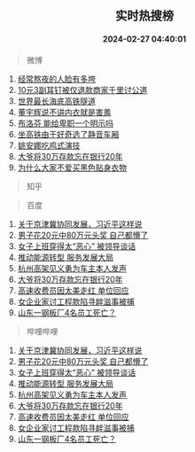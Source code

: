 <div align="center"><h2>实时热搜榜</h2><h4>2024-02-27 04:40:01</h4></div>

> 微博  

1. [经常熬夜的人脸有多垮](https://s.weibo.com/weibo?q=%23%E7%BB%8F%E5%B8%B8%E7%86%AC%E5%A4%9C%E7%9A%84%E4%BA%BA%E8%84%B8%E6%9C%89%E5%A4%9A%E5%9E%AE%23&t=31&band_rank=1&Refer=top)<br />
2. [10元3副耳钉被仅退款商家千里讨公道](https://s.weibo.com/weibo?q=%2310%E5%85%833%E5%89%AF%E8%80%B3%E9%92%89%E8%A2%AB%E4%BB%85%E9%80%80%E6%AC%BE%E5%95%86%E5%AE%B6%E5%8D%83%E9%87%8C%E8%AE%A8%E5%85%AC%E9%81%93%23&t=31&band_rank=2&Refer=top)<br />
3. [世界最长海底高铁隧道](https://s.weibo.com/weibo?q=%23%E4%B8%96%E7%95%8C%E6%9C%80%E9%95%BF%E6%B5%B7%E5%BA%95%E9%AB%98%E9%93%81%E9%9A%A7%E9%81%93%23&t=31&band_rank=3&Refer=top)<br />
4. [董宇辉说不讲内衣就是害羞](https://s.weibo.com/weibo?q=%23%E8%91%A3%E5%AE%87%E8%BE%89%E8%AF%B4%E4%B8%8D%E8%AE%B2%E5%86%85%E8%A1%A3%E5%B0%B1%E6%98%AF%E5%AE%B3%E7%BE%9E%23&t=31&band_rank=4&Refer=top)<br />
5. [布洛芬 能给卑职一个明示吗](https://s.weibo.com/weibo?q=%E5%B8%83%E6%B4%9B%E8%8A%AC%20%E8%83%BD%E7%BB%99%E5%8D%91%E8%81%8C%E4%B8%80%E4%B8%AA%E6%98%8E%E7%A4%BA%E5%90%97&t=31&band_rank=5&Refer=top)<br />
6. [坐高铁由于好奇选了静音车厢](https://s.weibo.com/weibo?q=%E5%9D%90%E9%AB%98%E9%93%81%E7%94%B1%E4%BA%8E%E5%A5%BD%E5%A5%87%E9%80%89%E4%BA%86%E9%9D%99%E9%9F%B3%E8%BD%A6%E5%8E%A2&t=31&band_rank=6&Refer=top)<br />
7. [姚安娜吃鸡式演技](https://s.weibo.com/weibo?q=%E5%A7%9A%E5%AE%89%E5%A8%9C%E5%90%83%E9%B8%A1%E5%BC%8F%E6%BC%94%E6%8A%80&t=31&band_rank=7&Refer=top)<br />
8. [大爷将30万存款忘在银行20年](https://s.weibo.com/weibo?q=%23%E5%A4%A7%E7%88%B7%E5%B0%8630%E4%B8%87%E5%AD%98%E6%AC%BE%E5%BF%98%E5%9C%A8%E9%93%B6%E8%A1%8C20%E5%B9%B4%23&t=31&band_rank=8&Refer=top)<br />
9. [为什么大家不爱买黑色贴身衣物](https://s.weibo.com/weibo?q=%23%E4%B8%BA%E4%BB%80%E4%B9%88%E5%A4%A7%E5%AE%B6%E4%B8%8D%E7%88%B1%E4%B9%B0%E9%BB%91%E8%89%B2%E8%B4%B4%E8%BA%AB%E8%A1%A3%E7%89%A9%23&t=31&band_rank=9&Refer=top)<br />

> 知乎  


> 百度  

1. [关于京津冀协同发展，习近平这样说](https://www.baidu.com/s?wd=%E5%85%B3%E4%BA%8E%E4%BA%AC%E6%B4%A5%E5%86%80%E5%8D%8F%E5%90%8C%E5%8F%91%E5%B1%95%EF%BC%8C%E4%B9%A0%E8%BF%91%E5%B9%B3%E8%BF%99%E6%A0%B7%E8%AF%B4&sa=fyb_news&rsv_dl=fyb_news)<br />
2. [男子花20元中80万元头奖 自己都懵了](https://www.baidu.com/s?wd=%E7%94%B7%E5%AD%90%E8%8A%B120%E5%85%83%E4%B8%AD80%E4%B8%87%E5%85%83%E5%A4%B4%E5%A5%96+%E8%87%AA%E5%B7%B1%E9%83%BD%E6%87%B5%E4%BA%86&sa=fyb_news&rsv_dl=fyb_news)<br />
3. [女子上班穿得太“恶心” 被领导谈话](https://www.baidu.com/s?wd=%E5%A5%B3%E5%AD%90%E4%B8%8A%E7%8F%AD%E7%A9%BF%E5%BE%97%E5%A4%AA%E2%80%9C%E6%81%B6%E5%BF%83%E2%80%9D+%E8%A2%AB%E9%A2%86%E5%AF%BC%E8%B0%88%E8%AF%9D&sa=fyb_news&rsv_dl=fyb_news)<br />
4. [推动能源转型 服务发展大局](https://www.baidu.com/s?wd=%E6%8E%A8%E5%8A%A8%E8%83%BD%E6%BA%90%E8%BD%AC%E5%9E%8B+%E6%9C%8D%E5%8A%A1%E5%8F%91%E5%B1%95%E5%A4%A7%E5%B1%80&sa=fyb_news&rsv_dl=fyb_news)<br />
5. [杭州高架见义勇为车主本人发声](https://www.baidu.com/s?wd=%E6%9D%AD%E5%B7%9E%E9%AB%98%E6%9E%B6%E8%A7%81%E4%B9%89%E5%8B%87%E4%B8%BA%E8%BD%A6%E4%B8%BB%E6%9C%AC%E4%BA%BA%E5%8F%91%E5%A3%B0&sa=fyb_news&rsv_dl=fyb_news)<br />
6. [大爷将30万存款忘在银行20年](https://www.baidu.com/s?wd=%E5%A4%A7%E7%88%B7%E5%B0%8630%E4%B8%87%E5%AD%98%E6%AC%BE%E5%BF%98%E5%9C%A8%E9%93%B6%E8%A1%8C20%E5%B9%B4&sa=fyb_news&rsv_dl=fyb_news)<br />
7. [高速收费员因太美走红 单位回应](https://www.baidu.com/s?wd=%E9%AB%98%E9%80%9F%E6%94%B6%E8%B4%B9%E5%91%98%E5%9B%A0%E5%A4%AA%E7%BE%8E%E8%B5%B0%E7%BA%A2+%E5%8D%95%E4%BD%8D%E5%9B%9E%E5%BA%94&sa=fyb_news&rsv_dl=fyb_news)<br />
8. [女企业家讨工程款陷寻衅滋事被捕](https://www.baidu.com/s?wd=%E5%A5%B3%E4%BC%81%E4%B8%9A%E5%AE%B6%E8%AE%A8%E5%B7%A5%E7%A8%8B%E6%AC%BE%E9%99%B7%E5%AF%BB%E8%A1%85%E6%BB%8B%E4%BA%8B%E8%A2%AB%E6%8D%95&sa=fyb_news&rsv_dl=fyb_news)<br />
9. [山东一钢板厂4名员工死亡？](https://www.baidu.com/s?wd=%E5%B1%B1%E4%B8%9C%E4%B8%80%E9%92%A2%E6%9D%BF%E5%8E%824%E5%90%8D%E5%91%98%E5%B7%A5%E6%AD%BB%E4%BA%A1%EF%BC%9F&sa=fyb_news&rsv_dl=fyb_news)<br />

> 哔哩哔哩  

1. [关于京津冀协同发展，习近平这样说](https://www.baidu.com/s?wd=%E5%85%B3%E4%BA%8E%E4%BA%AC%E6%B4%A5%E5%86%80%E5%8D%8F%E5%90%8C%E5%8F%91%E5%B1%95%EF%BC%8C%E4%B9%A0%E8%BF%91%E5%B9%B3%E8%BF%99%E6%A0%B7%E8%AF%B4&sa=fyb_news&rsv_dl=fyb_news)<br />
2. [男子花20元中80万元头奖 自己都懵了](https://www.baidu.com/s?wd=%E7%94%B7%E5%AD%90%E8%8A%B120%E5%85%83%E4%B8%AD80%E4%B8%87%E5%85%83%E5%A4%B4%E5%A5%96+%E8%87%AA%E5%B7%B1%E9%83%BD%E6%87%B5%E4%BA%86&sa=fyb_news&rsv_dl=fyb_news)<br />
3. [女子上班穿得太“恶心” 被领导谈话](https://www.baidu.com/s?wd=%E5%A5%B3%E5%AD%90%E4%B8%8A%E7%8F%AD%E7%A9%BF%E5%BE%97%E5%A4%AA%E2%80%9C%E6%81%B6%E5%BF%83%E2%80%9D+%E8%A2%AB%E9%A2%86%E5%AF%BC%E8%B0%88%E8%AF%9D&sa=fyb_news&rsv_dl=fyb_news)<br />
4. [推动能源转型 服务发展大局](https://www.baidu.com/s?wd=%E6%8E%A8%E5%8A%A8%E8%83%BD%E6%BA%90%E8%BD%AC%E5%9E%8B+%E6%9C%8D%E5%8A%A1%E5%8F%91%E5%B1%95%E5%A4%A7%E5%B1%80&sa=fyb_news&rsv_dl=fyb_news)<br />
5. [杭州高架见义勇为车主本人发声](https://www.baidu.com/s?wd=%E6%9D%AD%E5%B7%9E%E9%AB%98%E6%9E%B6%E8%A7%81%E4%B9%89%E5%8B%87%E4%B8%BA%E8%BD%A6%E4%B8%BB%E6%9C%AC%E4%BA%BA%E5%8F%91%E5%A3%B0&sa=fyb_news&rsv_dl=fyb_news)<br />
6. [大爷将30万存款忘在银行20年](https://www.baidu.com/s?wd=%E5%A4%A7%E7%88%B7%E5%B0%8630%E4%B8%87%E5%AD%98%E6%AC%BE%E5%BF%98%E5%9C%A8%E9%93%B6%E8%A1%8C20%E5%B9%B4&sa=fyb_news&rsv_dl=fyb_news)<br />
7. [高速收费员因太美走红 单位回应](https://www.baidu.com/s?wd=%E9%AB%98%E9%80%9F%E6%94%B6%E8%B4%B9%E5%91%98%E5%9B%A0%E5%A4%AA%E7%BE%8E%E8%B5%B0%E7%BA%A2+%E5%8D%95%E4%BD%8D%E5%9B%9E%E5%BA%94&sa=fyb_news&rsv_dl=fyb_news)<br />
8. [女企业家讨工程款陷寻衅滋事被捕](https://www.baidu.com/s?wd=%E5%A5%B3%E4%BC%81%E4%B8%9A%E5%AE%B6%E8%AE%A8%E5%B7%A5%E7%A8%8B%E6%AC%BE%E9%99%B7%E5%AF%BB%E8%A1%85%E6%BB%8B%E4%BA%8B%E8%A2%AB%E6%8D%95&sa=fyb_news&rsv_dl=fyb_news)<br />
9. [山东一钢板厂4名员工死亡？](https://www.baidu.com/s?wd=%E5%B1%B1%E4%B8%9C%E4%B8%80%E9%92%A2%E6%9D%BF%E5%8E%824%E5%90%8D%E5%91%98%E5%B7%A5%E6%AD%BB%E4%BA%A1%EF%BC%9F&sa=fyb_news&rsv_dl=fyb_news)<br />
